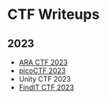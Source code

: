 # CTF Writeups
## 2023 
- [ARA CTF 2023](/ARA%20CTF%202023/)
- [picoCTF 2023](/PICO%20CTF%202023/)
- Unity CTF 2023
- [FindIT CTF 2023](/FindIT%20CTF%202023/)
